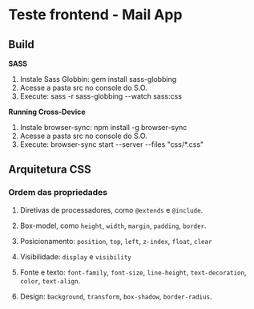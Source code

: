 Teste frontend - Mail App
=====

## Build

**SASS**

1. Instale Sass Globbin: gem install sass-globbing
2. Acesse a pasta src no console do S.O.
3. Execute: sass -r sass-globbing --watch sass:css

**Running Cross-Device**

1. Instale browser-sync: npm install -g browser-sync
2. Acesse a pasta src no console do S.O.
3. Execute: browser-sync start --server --files "css/*.css"

## Arquitetura CSS

### Ordem das propriedades

1. Diretivas de processadores, como ```@extends``` e ```@include```.

2. Box-model, como ```height```, ```width```, ```margin```, ```padding```, ```border```.

3. Posicionamento: ```position```, ```top```, ```left```, ```z-index```, ```float```, ```clear```

4. Visibilidade: ```display``` e ```visibility```

4. Fonte e texto: ```font-family```, ```font-size```, ```line-height```, ```text-decoration```, ```color```, ```text-align```.

5. Design: ```background```, ```transform```, ```box-shadow```, ```border-radius```.
